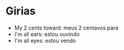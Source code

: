 # Girias

- My 2 cents toward: meus 2 centavos para
- I'm all ears: estou ouvindo
- I'm all eyes: estou vendo
